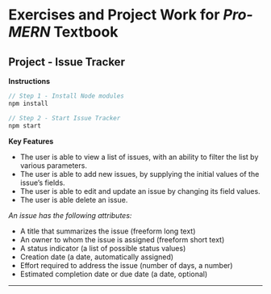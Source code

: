# Exercises and Project Work for _Pro-MERN_ Textbook

## Project - Issue Tracker

**Instructions**

```javascript
// Step 1 - Install Node modules
npm install 

// Step 2 - Start Issue Tracker
npm start 

```

**Key Features**

- The user is able to view a list of issues, with an ability to filter the list by various parameters.
- The user is able to add new issues, by supplying the initial values of the
  issue’s fields.
- The user is able to edit and update an issue by changing its field values.
- The user is able delete an issue.

_An issue has the following attributes:_

- A title that summarizes the issue (freeform long text)
- An owner to whom the issue is assigned (freeform short text)
- A status indicator (a list of possible status values)
- Creation date (a date, automatically assigned)
- Effort required to address the issue (number of days, a number)
- Estimated completion date or due date (a date, optional)

---
